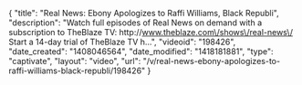 {
    "title": "Real News: Ebony Apologizes to Raffi Williams, Black Republi",
    "description": "Watch full episodes of Real News on demand with a subscription to TheBlaze TV: http:\/\/www.theblaze.com\/shows\/real-news\/ Start a 14-day trial of TheBlaze TV h...",
    "videoid": "198426",
    "date_created": "1408046564",
    "date_modified": "1418181881",
    "type": "captivate",
    "layout": "video",
    "url": "\/v\/real-news-ebony-apologizes-to-raffi-williams-black-republi\/198426"
}